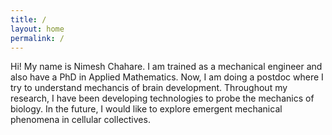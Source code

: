 ```yaml
---
title: /
layout: home
permalink: /
---
```


Hi! My name is Nimesh Chahare. I am trained as a mechanical engineer and also have a PhD in Applied Mathematics. Now, I am doing a postdoc where I try to understand mechancis of brain development. Throughout my research, I have been developing technologies to probe the mechanics of biology. In the future, I would like to explore emergent mechanical phenomena in cellular collectives.
